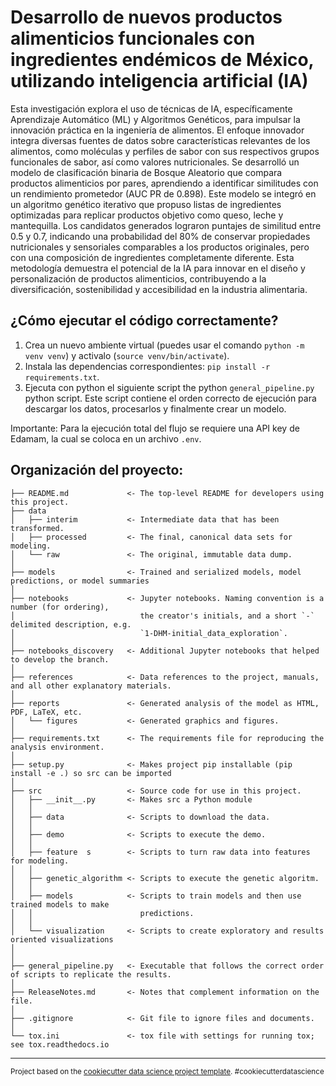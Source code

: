 Desarrollo de nuevos productos alimenticios funcionales con ingredientes endémicos de México, utilizando inteligencia artificial (IA)
==============================

Esta investigación explora el uso de técnicas de IA, específicamente 
Aprendizaje Automático (ML) y Algoritmos Genéticos, para impulsar la innovación
práctica en la ingeniería de alimentos. El enfoque innovador integra diversas 
fuentes de datos sobre características relevantes de los alimentos, como 
moléculas y perfiles de sabor con sus respectivos grupos funcionales de sabor, 
así como valores nutricionales. Se desarrolló un modelo de clasificación 
binaria de Bosque Aleatorio que compara productos alimenticios por pares, 
aprendiendo a identificar similitudes con un rendimiento prometedor (AUC PR 
de 0.898). Este modelo se integró en un algoritmo genético iterativo que 
propuso listas de ingredientes optimizadas para replicar productos objetivo 
como queso, leche y mantequilla. Los candidatos generados lograron puntajes de
similitud entre 0.5 y 0.7, indicando una probabilidad del 80% de conservar 
propiedades nutricionales y sensoriales comparables a los productos originales,
pero con una composición de ingredientes completamente diferente. Esta 
metodología demuestra el potencial de la IA para innovar en el diseño y 
personalización de productos alimenticios, contribuyendo a la diversificación, 
sostenibilidad y accesibilidad en la industria alimentaria.

¿Cómo ejecutar el código correctamente?
--------
1. Crea un nuevo ambiente virtual (puedes usar el comando `python -m venv venv`) y activalo (`source venv/bin/activate`).
2. Instala las dependencias correspondientes: `pip install -r requirements.txt`. 
3. Ejecuta con python el siguiente script the python `general_pipeline.py` python script. Este script contiene el orden correcto de ejecución para descargar los datos, procesarlos y finalmente crear un modelo.

Importante: Para la ejecución total del flujo se requiere una API key de Edamam, la cual se coloca en un archivo `.env`.  

Organización del proyecto:
------------
    ├── README.md             <- The top-level README for developers using this project.
    ├── data
    │   ├── interim           <- Intermediate data that has been transformed.
    │   ├── processed         <- The final, canonical data sets for modeling.
    │   └── raw               <- The original, immutable data dump.
    │
    ├── models                <- Trained and serialized models, model predictions, or model summaries
    │
    ├── notebooks             <- Jupyter notebooks. Naming convention is a number (for ordering),
    │                            the creator's initials, and a short `-` delimited description, e.g.
    │                            `1-DHM-initial_data_exploration`.
    │
    ├── notebooks_discovery   <- Additional Jupyter notebooks that helped to develop the branch.
    │
    ├── references            <- Data references to the project, manuals, and all other explanatory materials.
    │
    ├── reports               <- Generated analysis of the model as HTML, PDF, LaTeX, etc.
    │   └── figures           <- Generated graphics and figures.
    │
    ├── requirements.txt      <- The requirements file for reproducing the analysis environment.
    │
    ├── setup.py              <- Makes project pip installable (pip install -e .) so src can be imported
    │
    ├── src                   <- Source code for use in this project.
    │   ├── __init__.py       <- Makes src a Python module
    │   │
    │   ├── data              <- Scripts to download the data.
    │   │
    │   ├── demo              <- Scripts to execute the demo.
    │   │
    │   ├── feature  s        <- Scripts to turn raw data into features for modeling.
    │   │
    │   ├── genetic_algorithm <- Scripts to execute the genetic algoritm.
    │   │
    │   ├── models            <- Scripts to train models and then use trained models to make
    │   │                        predictions.
    │   │
    │   └── visualization     <- Scripts to create exploratory and results oriented visualizations
    │
    │
    ├── general_pipeline.py   <- Executable that follows the correct order of scripts to replicate the results. 
    │
    ├── ReleaseNotes.md       <- Notes that complement information on the file. 
    │
    ├── .gitignore            <- Git file to ignore files and documents.
    │
    └── tox.ini               <- tox file with settings for running tox; see tox.readthedocs.io

--------

<p><small>Project based on the <a target="_blank" href="https://drivendata.github.io/cookiecutter-data-science/">cookiecutter data science project template</a>. #cookiecutterdatascience</small></p>

